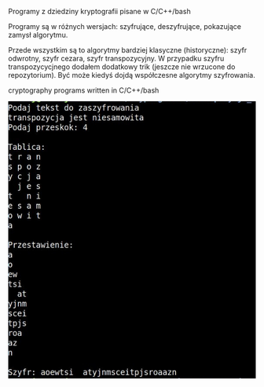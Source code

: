 Programy z dziedziny kryptografii pisane w C/C++/bash

Programy są w różnych wersjach: szyfrujące, deszyfrujące, pokazujące zamysł algorytmu.

Przede wszystkim są to algorytmy bardziej klasyczne (historyczne): szyfr odwrotny, szyfr cezara,
szyfr transpozycyjny. W przypadku szyfru transpozycycjnego dodałem dodatkowy trik (jeszcze nie wrzucone do
repozytorium). Być może kiedyś dojdą współczesne algorytmy szyfrowania.

cryptography programs written in C/C++/bash


![alt text](https://github.com/blalis/kryptografia/blob/master/szyfr_transpozycja.jpg)

